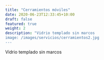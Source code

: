 ```yaml
---
title: "Cerramientos móviles"
date: 2020-06-23T12:33:45+10:00
draft: false
featured: true
weight: 2
description: "Vidrio templado sin marcos
image: /images/servicios/cerramientos2.jpg
---
```


Vidrio templado sin marcos